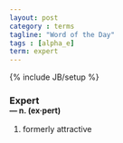```yaml
---
layout: post
category : terms
tagline: "Word of the Day"
tags : [alpha_e]
term: expert
---
```

{% include JB/setup %}

### Expert<br/> <small>&mdash; n. (ex&middot;pert)</small>

1. formerly attractive
